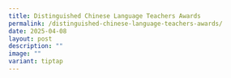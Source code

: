```yaml
---
title: Distinguished Chinese Language Teachers Awards
permalink: /distinguished-chinese-language-teachers-awards/
date: 2025-04-08
layout: post
description: ""
image: ""
variant: tiptap
---
```

